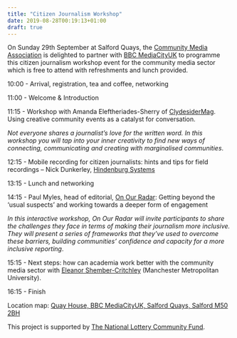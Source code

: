 ```yaml
---
title: "Citizen Journalism Workshop"
date: 2019-08-28T00:19:13+01:00
draft: true
---
```

On Sunday 29th September at Salford Quays, the [Community Media Association](https://www.commedia.org.uk/) is delighted to partner with [BBC MediaCityUK](http://www.mediacityuk.co.uk/) to programme this citizen journalism workshop event for the community media sector which is free to attend with refreshments and lunch provided.

10:00 - Arrival, registration, tea and coffee, networking

11:00 - Welcome & Introduction

11:15 - Workshop with Amanda Eleftheriades-Sherry of [ClydesiderMag](https://twitter.com/clydesidermag). Using creative community events as a catalyst for conversation.

_Not everyone shares a journalist’s love for the written word. In this workshop you will tap into your inner creativity to find new ways of connecting, communicating and creating with marginalised communities_.

12:15 - Mobile recording for citizen journalists: hints and tips for field recordings – Nick Dunkerley, [Hindenburg Systems](https://hindenburg.com/)

13:15 - Lunch and networking

14:15 - Paul Myles, head of editorial, [On Our Radar](https://twitter.com/OnOurRadar): Getting beyond the ‘usual suspects’ and working towards a deeper form of engagement

_In this interactive workshop, On Our Radar will invite participants to share the challenges they face in terms of making their journalism more inclusive. They will present a series of frameworks that they’ve used to overcome these barriers, building communities’ confidence and capacity for a more inclusive reporting_.

15:15 - Next steps: how can academia work better with the community media sector with [Eleanor Shember-Critchley](https://mmu.academia.edu/EleanorShemberCritchley) (Manchester Metropolitan University).

16:15 - Finish

Location map: [Quay House, BBC MediaCityUK, Salford Quays, Salford M50 2BH](https://goo.gl/maps/kbiFZQn4YkNzNJMg9)

This project is supported by [The National Lottery Community Fund](https://www.tnlcommunityfund.org.uk/).

